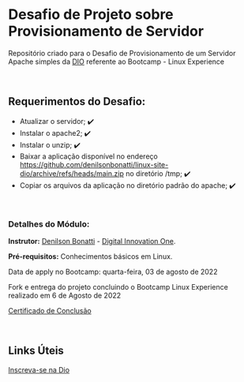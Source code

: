# Desafio de Projeto sobre Provisionamento de Servidor
Repositório criado para o Desafio de Provisionamento de um Servidor Apache simples da [DIO](https://web.dio.me/) referente ao Bootcamp - Linux Experience

<br />

## Requerimentos do Desafio:
- Atualizar o servidor; :heavy_check_mark:
- Instalar o apache2; :heavy_check_mark:
- Instalar o unzip; :heavy_check_mark:
- Baixar a aplicação disponível no endereço https://github.com/denilsonbonatti/linux-site-dio/archive/refs/heads/main.zip no diretório /tmp; :heavy_check_mark:
- Copiar os arquivos da aplicação no diretório padrão do apache; :heavy_check_mark:

<br />

### Detalhes do Módulo:

**Instrutor:** [Denilson Bonatti](https://www.linkedin.com/in/denilsonbonatti/) - [Digital Innovation One](https://web.dio.me/).

**Pré-requisitos:** Conhecimentos básicos em Linux.

Data de apply no Bootcamp: quarta-feira, 03 de agosto de 2022

Fork e entrega do projeto concluindo o Bootcamp Linux Experience realizado em 6 de Agosto de 2022

[Certificado de Conclusão](https://www.dio.me/certificate/A050E678)

<br />


## Links Úteis

[Inscreva-se na Dio](https://dio.me/sign-up?ref=M87RWQPGJO)
